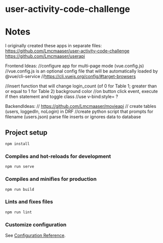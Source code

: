 # user-activity-code-challenge
# Notes
I originally created these apps in separate files:
 https://github.com/Lmcmaaser/user-activity-code-challenge
 https://github.com/Lmcmaaser/userapi
 
Frontend Ideas: 
//configure app for multi-page mode (vue.config.js) 
//vue.config.js is an optional config file that will be automatically loaded by @vue/cli-service //https://cli.vuejs.org/config/#target-browsers

//insert function that will change login_count (of 0 for Table 1; greater than or equal to 1 for Table 2) background color //on button click event, execute if then statement and toggle class //use v-bind:style= ?

BackendIdeas: 
// https://github.com/Lmcmaaser/movieapi 
// create tables (users, loggedIn, noLogin) in DRF 
//create python script that prompts for filename (users.json) parse file inserts or ignores data to database

## Project setup
```
npm install
```

### Compiles and hot-reloads for development
```
npm run serve
```

### Compiles and minifies for production
```
npm run build
```

### Lints and fixes files
```
npm run lint
```

### Customize configuration
See [Configuration Reference](https://cli.vuejs.org/config/).
